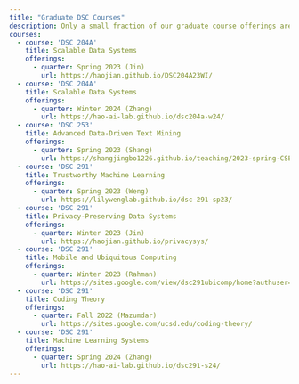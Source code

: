 ```yaml
---
title: "Graduate DSC Courses"
description: Only a small fraction of our graduate course offerings are listed here; see the [course offerings](https://datascience.ucsd.edu/graduate/graduate-courses/course-offerings/) page for more.
courses:
  - course: 'DSC 204A'
    title: Scalable Data Systems
    offerings:
      - quarter: Spring 2023 (Jin)
        url: https://haojian.github.io/DSC204A23WI/
  - course: 'DSC 204A'
    title: Scalable Data Systems
    offerings:
      - quarter: Winter 2024 (Zhang)
        url: https://hao-ai-lab.github.io/dsc204a-w24/
  - course: 'DSC 253'
    title: Advanced Data-Driven Text Mining
    offerings:
      - quarter: Spring 2023 (Shang)
        url: https://shangjingbo1226.github.io/teaching/2023-spring-CSE291-TM
  - course: 'DSC 291'
    title: Trustworthy Machine Learning
    offerings:
      - quarter: Spring 2023 (Weng)
        url: https://lilywenglab.github.io/dsc-291-sp23/
  - course: 'DSC 291'
    title: Privacy-Preserving Data Systems
    offerings:
      - quarter: Winter 2023 (Jin)
        url: https://haojian.github.io/privacysys/
  - course: 'DSC 291'
    title: Mobile and Ubiquitous Computing
    offerings:
      - quarter: Winter 2023 (Rahman)
        url: https://sites.google.com/view/dsc291ubicomp/home?authuser=3/
  - course: 'DSC 291'
    title: Coding Theory
    offerings:
      - quarter: Fall 2022 (Mazumdar)
        url: https://sites.google.com/ucsd.edu/coding-theory/
  - course: 'DSC 291'
    title: Machine Learning Systems
    offerings:
      - quarter: Spring 2024 (Zhang)
        url: https://hao-ai-lab.github.io/dsc291-s24/
---
```

